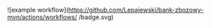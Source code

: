 ![example workflow](https://github.com/Lepajewski/bank-zbozowy-mvn/actions/workflows/<file>
/badge.svg)
